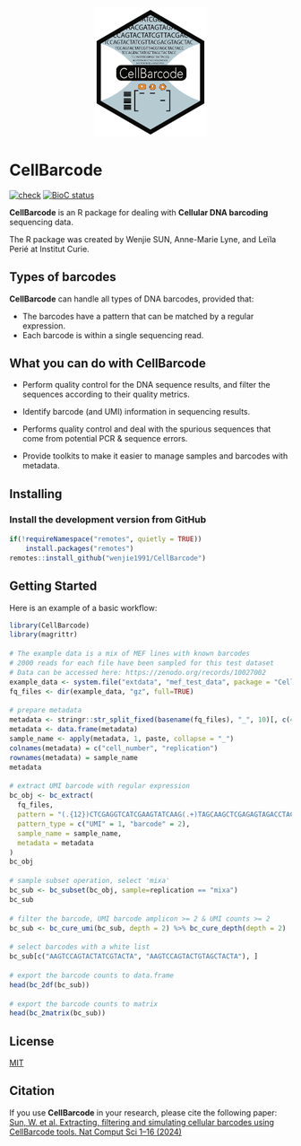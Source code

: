 <div align="center">
<img src="./logo.png" width="200">
</div>

# CellBarcode

[![check](https://github.com/wenjie1991/CellBarcode/actions/workflows/r.yml/badge.svg)](https://github.com/wenjie1991/CellBarcode/actions)
[![BioC status](http://www.bioconductor.org/shields/build/release/bioc/CellBarcode.svg)](https://bioconductor.org/checkResults/release/bioc-LATEST/CellBarcode)

**CellBarcode** is an R package for dealing with **Cellular DNA barcoding** sequencing data.

The R package was created by Wenjie SUN, Anne-Marie Lyne, and Leïla Perié at Institut Curie.

## Types of barcodes

**CellBarcode** can handle all types of DNA barcodes, provided that:

- The barcodes have a pattern that can be matched by a regular expression.
- Each barcode is within a single sequencing read.

## What you can do with **CellBarcode**

- Perform quality control for the DNA sequence results, and filter the sequences according
  to their quality metrics.

- Identify barcode (and UMI) information in sequencing results.

- Performs quality control and deal with the spurious sequences that come from potential PCR & sequence errors.

- Provide toolkits to make it easier to manage samples and barcodes with metadata.

## Installing

### Install the development version from GitHub

```r
if(!requireNamespace("remotes", quietly = TRUE))
    install.packages("remotes")
remotes::install_github("wenjie1991/CellBarcode")
```

## Getting Started

Here is an example of a basic workflow:

```r
library(CellBarcode)
library(magrittr)

# The example data is a mix of MEF lines with known barcodes
# 2000 reads for each file have been sampled for this test dataset
# Data can be accessed here: https://zenodo.org/records/10027002
example_data <- system.file("extdata", "mef_test_data", package = "CellBarcode")
fq_files <- dir(example_data, "gz", full=TRUE)

# prepare metadata
metadata <- stringr::str_split_fixed(basename(fq_files), "_", 10)[, c(4, 6)]
metadata <- data.frame(metadata)
sample_name <- apply(metadata, 1, paste, collapse = "_")
colnames(metadata) = c("cell_number", "replication")
rownames(metadata) = sample_name
metadata

# extract UMI barcode with regular expression
bc_obj <- bc_extract(
  fq_files,
  pattern = "(.{12})CTCGAGGTCATCGAAGTATCAAG(.+)TAGCAAGCTCGAGAGTAGACCTACT", 
  pattern_type = c("UMI" = 1, "barcode" = 2),
  sample_name = sample_name,
  metadata = metadata
)
bc_obj

# sample subset operation, select 'mixa'
bc_sub <- bc_subset(bc_obj, sample=replication == "mixa")
bc_sub 

# filter the barcode, UMI barcode amplicon >= 2 & UMI counts >= 2
bc_sub <- bc_cure_umi(bc_sub, depth = 2) %>% bc_cure_depth(depth = 2)

# select barcodes with a white list
bc_sub[c("AAGTCCAGTACTATCGTACTA", "AAGTCCAGTACTGTAGCTACTA"), ]

# export the barcode counts to data.frame
head(bc_2df(bc_sub))

# export the barcode counts to matrix
head(bc_2matrix(bc_sub))
```

## License

[MIT](https://choosealicense.com/licenses/mit/)

## Citation

If you use **CellBarcode** in your research, please cite the following paper:
[Sun, W. et al. Extracting, filtering and simulating cellular barcodes using CellBarcode tools. Nat Comput Sci 1–16 (2024)](https://www.nature.com/articles/s43588-024-00595-7)

